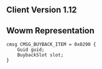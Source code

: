 ## Client Version 1.12

## Wowm Representation
```rust,ignore
cmsg CMSG_BUYBACK_ITEM = 0x0290 {
    Guid guid;    
    BuybackSlot slot;    
}

```
